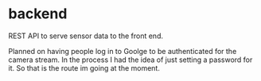 # backend

REST API to serve sensor data to the front end. 

Planned on having people log in to Goolge to be authenticated for the camera stream. In the process I had the idea of just setting a password for it. So that is the route im going at the moment. 
